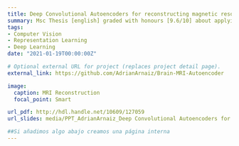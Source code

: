 ```yaml
---
title: Deep Convolutional Autoencoders for reconstructing magnetic resonance images of the healthy brain
summary: Msc Thesis [english] graded with honours [9.6/10] about applying deep and representation learning techniques to reconstruct brain T1-weighted MRI and help in the Neuroimaging pipeline.
tags:
- Computer Vision
- Representation Learning
- Deep Learning
date: "2021-01-19T00:00:00Z"

# Optional external URL for project (replaces project detail page).
external_link: https://github.com/AdrianArnaiz/Brain-MRI-Autoencoder

image:
  caption: MRI Reconstruction
  focal_point: Smart

url_pdf: http://hdl.handle.net/10609/127059
url_slides: media/PPT_AdrianArnaiz_Deep Convolutional Autoencoders for reconstructing magnetic resonance images.pdf

##Si añadimos algo abajo creamos una página interna
---
```

